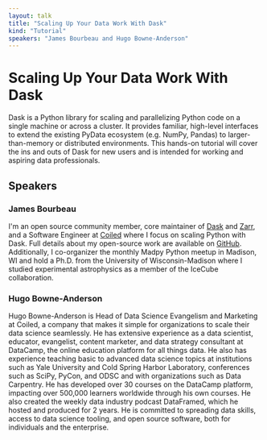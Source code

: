 ```yaml
---
layout: talk
title: "Scaling Up Your Data Work With Dask"
kind: "Tutorial"
speakers: "James Bourbeau and Hugo Bowne-Anderson"
---
```


# Scaling Up Your Data Work With Dask

Dask is a Python library for scaling and parallelizing Python code on a single machine or across a cluster. It provides familiar, high-level interfaces to extend the existing PyData ecosystem (e.g. NumPy, Pandas) to larger-than-memory or distributed environments. This hands-on tutorial will cover the ins and outs of Dask for new users and is intended for working and aspiring data professionals.

## Speakers

### James Bourbeau

I'm an open source community member, core maintainer of [Dask](https://dask.org/) and [Zarr](https://zarr.readthedocs.io/en/stable/), and a Software Engineer at [Coiled](https://coiled.io/) where I focus on scaling Python with Dask. Full details about my open-source work are available on [GitHub](https://github.com/jrbourbeau/). Additionally, I co-organizer the monthly Madpy Python meetup in Madison, WI and hold a Ph.D. from the University of Wisconsin-Madison where I studied experimental astrophysics as a member of the IceCube collaboration.

### Hugo Bowne-Anderson

Hugo Bowne-Anderson is Head of Data Science Evangelism and Marketing at Coiled, a company that makes it simple for organizations to scale their data science seamlessly. He has extensive experience as a data scientist, educator, evangelist, content marketer, and data strategy consultant at DataCamp, the online education platform for all things data. He also has experience teaching basic to advanced data science topics at institutions such as Yale University and Cold Spring Harbor Laboratory, conferences such as SciPy, PyCon, and ODSC and with organizations such as Data Carpentry. He has developed over 30 courses on the DataCamp platform, impacting over 500,000 learners worldwide through his own courses. He also created the weekly data industry podcast DataFramed, which he hosted and produced for 2 years. He is committed to spreading data skills, access to data science tooling, and open source software, both for individuals and the enterprise.

